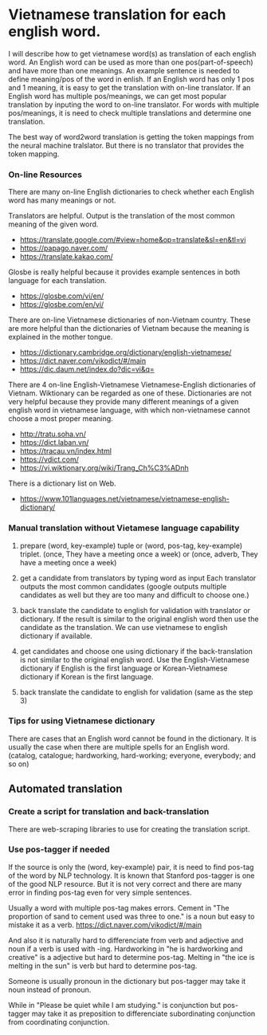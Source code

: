 # Vietnamese translation for each english word.
I will describe how to get vietnamese word(s) as translation of each english word.
An English word can be used as more than one pos(part-of-speech) and have more than one meanings.
An example sentence is needed to define meaning/pos of the word in enlish.
If an English word has only 1 pos and 1 meaning, it is easy to get the translation with on-line translator.
If an English word has multiple pos/meanings, we can get most popular translation by inputing the word to on-line translator.
For words with multiple pos/meanings, it is need to check multiple translations and determine one translation.

The best way of word2word translation is getting the token mappings from the neural machine tralslator. But there is no translator that provides the token mapping.


### On-line Resources
There are many on-line English dictionaries to check whether each English word has many meanings or not.

Translators are helpful. Output is the translation of the most common meaning of the given word.
* https://translate.google.com/#view=home&op=translate&sl=en&tl=vi
* https://papago.naver.com/
* https://translate.kakao.com/

Glosbe is really helpful because it provides example sentences in both language for each translation.
* https://glosbe.com/vi/en/
* https://glosbe.com/en/vi/

There are on-line Vietnamese dictionaries of non-Vietnam country. These are more helpful than the dictionaries of Vietnam because the meaning is explained in the mother tongue.
* https://dictionary.cambridge.org/dictionary/english-vietnamese/
* https://dict.naver.com/vikodict/#/main
* https://dic.daum.net/index.do?dic=vi&q=

There are 4 on-line English-Vietnamese Vietnamese-English dictionaries of Vietnam. Wiktionary can be regarded as one of these.
Dictionaries are not very helpful because they provide many different meanings of a given english word in vietnamese language, with which non-vietnamese cannot choose a most proper meaning.
* http://tratu.soha.vn/
* https://dict.laban.vn/
* https://tracau.vn/index.html
* https://vdict.com/
* https://vi.wiktionary.org/wiki/Trang_Ch%C3%ADnh

There is a dictionary list on Web.
* https://www.101languages.net/vietnamese/vietnamese-english-dictionary/


### Manual translation without Vietamese language capability
1. prepare (word, key-example) tuple or (word, pos-tag, key-example) triplet.
(once, They have a meeting once a week) or (once, adverb, They have a meeting once a week)

2. get a candidate from translators by typing word as input
Each translator outputs the most common candidates
(google outputs multiple candidates as well but they are too many and difficult to choose one.)

3. back translate the candidate to english for validation with translator or dictionary.
If the result is similar to the original english word then use the candidate as the translation.
We can use vietnamese to english dictionary if available. 

4. get candidates and choose one using dictionary if the back-translation is not similar to the original english word.
Use the English-Vietnamese dictionary if English is the first language or Korean-Vietnamese dictionary if Korean is the first language.

5. back translate the candidate to english for validation (same as the step 3)

### Tips for using Vietnamese dictionary
There are cases that an English word cannot be found in the dictionary.
It is usually the case when there are multiple spells for an English word.
(catalog, catalogue; hardworking, hard-working; everyone, everybody; and so on)


## Automated translation
### Create a script for translation and back-translation
There are web-scraping libraries to use for creating the translation script.


### Use pos-tagger if needed
If the source is only the (word, key-example) pair, it is need to find pos-tag of the word by NLP technology.
It is known that Stanford pos-tagger is one of the good NLP resource.
But it is not very correct and there are many error in finding pos-tag even for very simple sentences.

Usually a word with multiple pos-tag makes errors.
Cement in "The proportion of sand to cement used was three to one." is a noun but easy to mistake it as a verb.
https://dict.naver.com/vikodict/#/main

And also it is naturally hard to differenciate from verb and adjective and noun if a verb is used with -ing.
Hardworking in "he is hardworking and creative" is a adjective but hard to determine pos-tag.
Melting in "the ice is melting in the sun" is verb but hard to determine pos-tag.

Someone is usually pronoun in the dictionary but pos-tagger may take it noun instead of pronoun.

While in "Please be quiet while I am studying." is conjunction but pos-tagger may take it as preposition to differenciate subordinating conjunction from coordinating conjunction.
